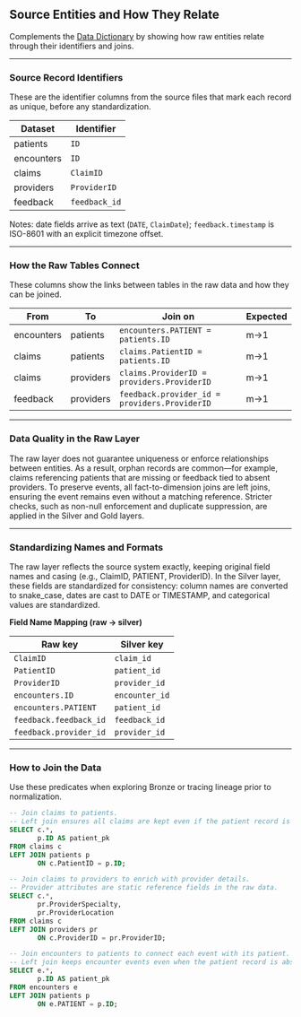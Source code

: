 ## Source Entities and How They Relate

Complements the [Data Dictionary](./data_dictionary.md)
 by showing how raw entities relate through their identifiers and joins.

---

### Source Record Identifiers

These are the identifier columns from the source files that mark each record as unique, before any standardization.

| Dataset    | Identifier    |
|------------|----------------|
| patients   | `ID`          |
| encounters | `ID`          |
| claims     | `ClaimID`     |
| providers  | `ProviderID`  |
| feedback   | `feedback_id` |

Notes: date fields arrive as text (`DATE`, `ClaimDate`); `feedback.timestamp` is ISO-8601 with an explicit timezone offset.

---

### How the Raw Tables Connect

These columns show the links between tables in the raw data and how they can be joined.

| From       | To         | Join on                                       | Expected |
|------------|------------|-----------------------------------------------|----------|
| encounters | patients   | `encounters.PATIENT = patients.ID`            | m→1      |
| claims     | patients   | `claims.PatientID = patients.ID`              | m→1      |
| claims     | providers  | `claims.ProviderID = providers.ProviderID`    | m→1      |
| feedback   | providers  | `feedback.provider_id = providers.ProviderID` | m→1      |

---

### Data Quality in the Raw Layer

The raw layer does not guarantee uniqueness or enforce relationships between entities. As a result, orphan records are common—for example, claims referencing patients that are missing or feedback tied to absent providers. To preserve events, all fact-to-dimension joins are left joins, ensuring the event remains even without a matching reference. Stricter checks, such as non-null enforcement and duplicate suppression, are applied in the Silver and Gold layers.

---

### Standardizing Names and Formats

The raw layer reflects the source system exactly, keeping original field names and casing (e.g., ClaimID, PATIENT, 
ProviderID). In the Silver layer, these fields are standardized for consistency: column names are converted to snake_case, dates are cast to DATE or TIMESTAMP, and categorical values are standardized.

**Field Name Mapping (raw → silver)**

| Raw key         | Silver key     |
|-----------------|----------------|
| `ClaimID`       | `claim_id`     |
| `PatientID`     | `patient_id`   |
| `ProviderID`    | `provider_id`  |
| `encounters.ID` | `encounter_id` |
| `encounters.PATIENT` | `patient_id` |
| `feedback.feedback_id` | `feedback_id` |
| `feedback.provider_id` | `provider_id`  |

---

### How to Join the Data

Use these predicates when exploring Bronze or tracing lineage prior to normalization.

```sql
-- Join claims to patients.
-- Left join ensures all claims are kept even if the patient record is missing.
SELECT c.*,
       p.ID AS patient_pk
FROM claims c
LEFT JOIN patients p
       ON c.PatientID = p.ID;

-- Join claims to providers to enrich with provider details.
-- Provider attributes are static reference fields in the raw data.
SELECT c.*,
       pr.ProviderSpecialty,
       pr.ProviderLocation
FROM claims c
LEFT JOIN providers pr
       ON c.ProviderID = pr.ProviderID;

-- Join encounters to patients to connect each event with its patient.
-- Left join keeps encounter events even when the patient record is absent.
SELECT e.*,
       p.ID AS patient_pk
FROM encounters e
LEFT JOIN patients p
       ON e.PATIENT = p.ID;
```